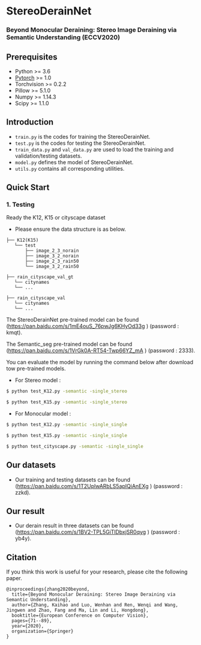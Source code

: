 # StereoDerainNet

### Beyond Monocular Deraining: Stereo Image Deraining via Semantic Understanding (ECCV2020)

## Prerequisites
- Python >= 3.6  
- [Pytorch](https://pytorch.org/) >= 1.0  
- Torchvision >= 0.2.2  
- Pillow >= 5.1.0  
- Numpy >= 1.14.3
- Scipy >= 1.1.0

## Introduction
- ```train.py``` is the codes for training the StereoDerainNet.
- ```test.py``` is the codes for testing the StereoDerainNet.
- ```train_data.py``` and ```val_data.py``` are used to load the training and validation/testing datasets.
- ```model.py``` defines the model of StereoDerainNet.
- ```utils.py``` contains all corresponding utilities.


## Quick Start

### 1. Testing
Ready the K12, K15 or cityscape dataset
- Please ensure the data structure is as below.

```
├── K12(K15)
   └── test
       ├── image_2_3_norain
       ├── image_3_2_norain
       ├── image_2_3_rain50
       └── image_3_2_rain50

```

```
├── rain_cityscape_val_gt
   └── citynames
   └── ...

├── rain_cityscape_val
   └── citynames
   └── ...
```
The StereoDerainNet pre-trained model can be found (https://pan.baidu.com/s/1mE4ouS_76pwJg6KHyOd33g
) (password : kmqt).

The Semantic_seg pre-trained model can be found (https://pan.baidu.com/s/1VrGk0A-RT54-Twp66YZ_mA
) (password : 2333).

You can evaluate the model by running the command below after download tow pre-trained models.
- For Stereo model :
```bash
$ python test_K12.py -semantic -single_stereo 

$ python test_K15.py -semantic -single_stereo 
```
- For Monocular model :
```bash
$ python test_K12.py -semantic -single_single

$ python test_K15.py -semantic -single_single

$ python test_cityscape.py -semantic -single_single 
```


##  Our datasets
 - Our training and testing datasets can be found (https://pan.baidu.com/s/1T2UplwARbLS5apIQiAnEXg
) (password : zzkd).


##  Our result
 - Our derain result in three datasets can be found (https://pan.baidu.com/s/1BV2-TPL5GiTlDbxjSR0qyg
) (password : yb4y).



## Citation
If you think this work is useful for your research, please cite the following paper.

```
@inproceedings{zhang2020beyond,
  title={Beyond Monocular Deraining: Stereo Image Deraining via Semantic Understanding},
  author={Zhang, Kaihao and Luo, Wenhan and Ren, Wenqi and Wang, Jingwen and Zhao, Fang and Ma, Lin and Li, Hongdong},
  booktitle={European Conference on Computer Vision},
  pages={71--89},
  year={2020},
  organization={Springer}
}
```



